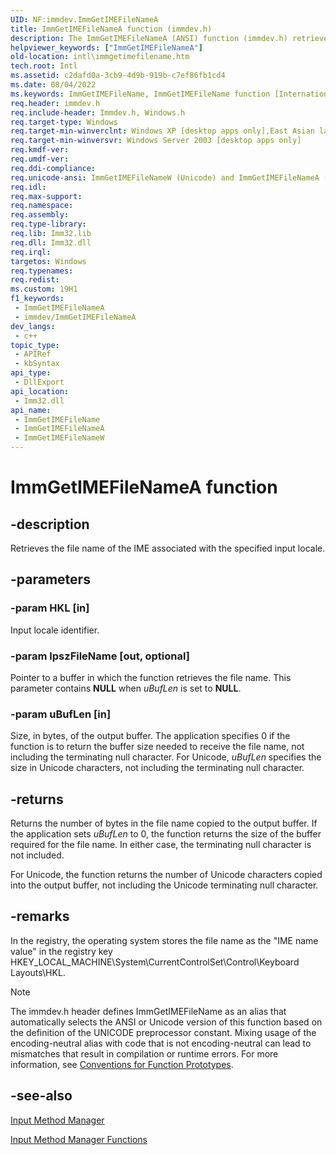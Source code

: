 ```yaml
---
UID: NF:immdev.ImmGetIMEFileNameA
title: ImmGetIMEFileNameA function (immdev.h)
description: The ImmGetIMEFileNameA (ANSI) function (immdev.h) retrieves the file name of the IME associated with the specified input locale.
helpviewer_keywords: ["ImmGetIMEFileNameA"]
old-location: intl\immgetimefilename.htm
tech.root: Intl
ms.assetid: c2dafd0a-3cb9-4d9b-919b-c7ef86fb1cd4
ms.date: 08/04/2022
ms.keywords: ImmGetIMEFileName, ImmGetIMEFileName function [Internationalization for Windows Applications], ImmGetIMEFileNameA, ImmGetIMEFileNameW, _win32_ImmGetIMEFileName, imm/ImmGetIMEFileName, imm/ImmGetIMEFileNameA, imm/ImmGetIMEFileNameW, intl.immgetimefilename
req.header: immdev.h
req.include-header: Immdev.h, Windows.h
req.target-type: Windows
req.target-min-winverclnt: Windows XP [desktop apps only],East Asian language support installed.
req.target-min-winversvr: Windows Server 2003 [desktop apps only]
req.kmdf-ver: 
req.umdf-ver: 
req.ddi-compliance: 
req.unicode-ansi: ImmGetIMEFileNameW (Unicode) and ImmGetIMEFileNameA (ANSI)
req.idl: 
req.max-support: 
req.namespace: 
req.assembly: 
req.type-library: 
req.lib: Imm32.lib
req.dll: Imm32.dll
req.irql: 
targetos: Windows
req.typenames: 
req.redist: 
ms.custom: 19H1
f1_keywords:
 - ImmGetIMEFileNameA
 - immdev/ImmGetIMEFileNameA
dev_langs:
 - c++
topic_type:
 - APIRef
 - kbSyntax
api_type:
 - DllExport
api_location:
 - Imm32.dll
api_name:
 - ImmGetIMEFileName
 - ImmGetIMEFileNameA
 - ImmGetIMEFileNameW
---
```


# ImmGetIMEFileNameA function


## -description

Retrieves the file name of the IME associated with the specified input locale.

## -parameters

### -param HKL [in]

Input locale identifier.

### -param lpszFileName [out, optional]

Pointer to a buffer in which the function retrieves the file name. This parameter contains <b>NULL</b> when <i>uBufLen</i> is set to <b>NULL</b>.

### -param uBufLen [in]

Size, in bytes, of the output buffer. The application specifies 0 if the function is to return the buffer size needed to receive the file name, not including the terminating null character. For Unicode, <i>uBufLen</i> specifies the size in Unicode characters, not including the terminating null character.

## -returns

Returns the number of bytes in the file name copied to the output buffer. If the application sets <i>uBufLen</i> to 0, the function returns the size of the buffer required for the file name. In either case, the terminating null character is not included.

For Unicode, the function returns the number of Unicode characters copied into the output buffer, not including the Unicode terminating null character.

## -remarks

In the registry, the operating system stores the file name as the "IME name value" in the registry key HKEY_LOCAL_MACHINE\System\CurrentControlSet\Control\Keyboard Layouts\HKL.
      





> [!NOTE]
> The immdev.h header defines ImmGetIMEFileName as an alias that automatically selects the ANSI or Unicode version of this function based on the definition of the UNICODE preprocessor constant. Mixing usage of the encoding-neutral alias with code that is not encoding-neutral can lead to mismatches that result in compilation or runtime errors. For more information, see [Conventions for Function Prototypes](/windows/win32/intl/conventions-for-function-prototypes).

## -see-also

<a href="/windows/desktop/Intl/input-method-manager">Input Method Manager</a>



<a href="/windows/desktop/Intl/input-method-manager-functions">Input Method Manager Functions</a>
